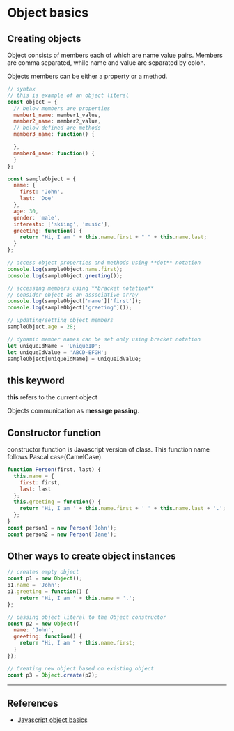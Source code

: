 # Object basics

## Creating objects

Object consists of members each of which are name value pairs. Members are comma separated, while name and value are separated by colon.

Objects members can be either a property or a method.

```Javascript
// syntax
// this is example of an object literal
const object = {
  // below members are properties
  member1_name: member1_value,
  member2_name: member2_value,
  // below defined are methods
  member3_name: function() {

  },
  member4_name: function() {
  }
};

const sampleObject = {
  name: {
    first: 'John',
    last: 'Doe'
  },
  age: 30,
  gender: 'male',
  interests: ['skiing', 'music'],
  greeting: function() {
    return "Hi, I am " + this.name.first + " " + this.name.last;
  }
};

// access object properties and methods using **dot** notation
console.log(sampleObject.name.first);
console.log(sampleObject.greeting());

// accessing members using **bracket notation**
// consider object as an associative array
console.log(sampleObject['name']['first']);
console.log(sampleObject['greeting']());

// updating/setting object members
sampleObject.age = 28;

// dynamic member names can be set only using bracket notation
let uniqueIdName = 'UniqueID';
let uniqueIdValue = 'ABCD-EFGH';
sampleObject[uniqueIdName] = uniqueIdValue;
```

## **this** keyword

**this** refers to the current object

Objects communication as **message passing**.

## Constructor function

constructor function is Javascript version of class. This function name follows Pascal case(CamelCase).

```Javascript
function Person(first, last) {
  this.name = {
    first: first,
    last: last
  };
  this.greeting = function() {
    return 'Hi, I am ' + this.name.first + ' ' + this.name.last + '.';
  };
}
const person1 = new Person('John');
const person2 = new Person('Jane');
```

## Other ways to create object instances

```Javascript
// creates empty object
const p1 = new Object();
p1.name = 'John';
p1.greeting = function() {
    return 'Hi, I am ' + this.name + '.';
};

// passing object literal to the Object constructor
const p2 = new Object({
  name: 'John',
  greeting: function() {
    return "Hi, I am " + this.name.first;
  }
});

// Creating new object based on existing object
const p3 = Object.create(p2);
```

---

## References

* [Javascript object basics](https://developer.mozilla.org/en-US/docs/Learn/JavaScript/Objects/Basics)
